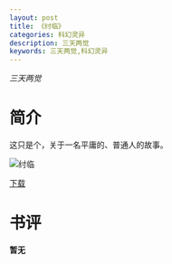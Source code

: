 ```yaml
---
layout: post
title: 《纣临》
categories: 科幻灵异
description: 三天两觉
keywords: 三天两觉,科幻灵异
---
```

*三天两觉*
# 简介
这只是个，关于一名平庸的、普通人的故事。

![纣临](https://cdn.jsdelivr.net/gh/YYbooks0/yybooks0img@master/bookscover2/纣临.1gel3yeqgfj4.jpg)

[下载](https://link.jscdn.cn/1drv/aHR0cHM6Ly8xZHJ2Lm1zL3QvcyFBaGU2R2dNWmVFb2poa2Jpa1VnZk9iR3dDSDZPP2U9Qmp2bTBX.txt)

# 书评
**暂无**